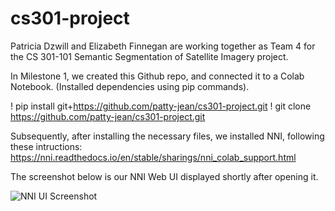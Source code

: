 # cs301-project
Patricia Dzwill and Elizabeth Finnegan are working together as Team 4 for the CS 301-101 Semantic Segmentation of Satellite Imagery project.

In Milestone 1, we created this Github repo, and connected it to a Colab Notebook. (Installed dependencies using pip commands).

! pip install git+https://github.com/patty-jean/cs301-project.git
! git clone https://github.com/patty-jean/cs301-project.git

Subsequently, after installing the necessary files, we installed NNI, following these intructions: https://nni.readthedocs.io/en/stable/sharings/nni_colab_support.html

The screenshot below is our NNI Web UI displayed shortly after opening it. 

![NNI UI Screenshot](https://user-images.githubusercontent.com/117039859/198901139-f04eab6d-a8eb-48bb-a985-e67e54e52ae4.JPG)
